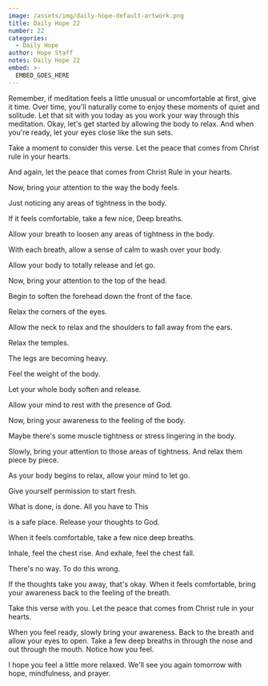 ```yaml
---
image: /assets/img/daily-hope-default-artwork.png
title: Daily Hope 22
number: 22
categories:
  - Daily Hope
author: Hope Staff
notes: Daily Hope 22
embed: >-
  EMBED_GOES_HERE
---
```

Remember, if meditation feels a little unusual or uncomfortable at first, give it time. Over time, you'll naturally come to enjoy these moments of quiet and solitude. Let that sit with you today as you work your way through this meditation. Okay, let's get started by allowing the body to relax. And when you're ready, let your eyes close like the sun sets.

Take a moment to consider this verse. Let the peace that comes from Christ rule in your hearts.

And again, let the peace that comes from Christ Rule in your hearts.

Now, bring your attention to the way the body feels.

Just noticing any areas of tightness in the body.

If it feels comfortable, take a few nice, Deep breaths.

Allow your breath to loosen any areas of tightness in the body.

With each breath, allow a sense of calm to wash over your body.

Allow your body to totally release and let go.

Now, bring your attention to the top of the head.

Begin to soften the forehead down the front of the face.

Relax the corners of the eyes.

Allow the neck to relax and the shoulders to fall away from the ears.

Relax the temples.

The legs are becoming heavy.

Feel the weight of the body.

Let your whole body soften and release.

Allow your mind to rest with the presence of God.

Now, bring your awareness to the feeling of the body.

Maybe there's some muscle tightness or stress lingering in the body.

Slowly, bring your attention to those areas of tightness. And relax them piece by piece.

As your body begins to relax, allow your mind to let go.

Give yourself permission to start fresh.

What is done, is done. All you have to This

is a safe place. Release your thoughts to God.

When it feels comfortable, take a few nice deep breaths.

Inhale, feel the chest rise. And exhale, feel the chest fall.

There's no way. To do this wrong.

If the thoughts take you away, that's okay. When it feels comfortable, bring your awareness back to the feeling of the breath.

Take this verse with you. Let the peace that comes from Christ rule in your hearts.

When you feel ready, slowly bring your awareness. Back to the breath and allow your eyes to open. Take a few deep breaths in through the nose and out through the mouth. Notice how you feel.

I hope you feel a little more relaxed. We'll see you again tomorrow with hope, mindfulness, and prayer.

